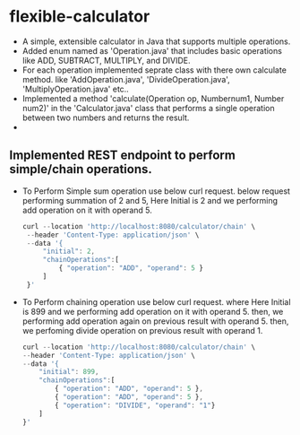 # flexible-calculator
- A simple, extensible calculator in Java that supports multiple operations.
- Added enum named as 'Operation.java' that includes basic operations like ADD, SUBTRACT, MULTIPLY, and DIVIDE.
- For each operation implemented seprate class with there own calculate method. like 'AddOperation.java', 'DivideOperation.java', 'MultiplyOperation.java' etc..
- Implemented a method 'calculate(Operation op, Numbernum1, Number num2)' in the 'Calculator.java' class that performs a single operation between
two numbers and returns the result. 
- 

## Implemented REST endpoint to perform simple/chain operations.
- To Perform Simple sum operation use below curl request. below request performing summation of 2 and 5,
  Here Initial is 2 and we performing add operation on it with operand 5.
     ```ts
     curl --location 'http://localhost:8080/calculator/chain' \
      --header 'Content-Type: application/json' \
      --data '{
          "initial": 2,
          "chainOperations":[
              { "operation": "ADD", "operand": 5 }
          ]
      }'
     ```

- To Perform chaining operation use below curl request. where
  Here Initial is 899 and we performing add operation on it with operand 5.
  then, we performing add operation again on previous result with operand 5.
  then, we perfoming divide operation on previous result with operand 1.
     ```ts
     curl --location 'http://localhost:8080/calculator/chain' \
     --header 'Content-Type: application/json' \
     --data '{
         "initial": 899,
         "chainOperations":[
             { "operation": "ADD", "operand": 5 },
             { "operation": "ADD", "operand": 5 },
             { "operation": "DIVIDE", "operand": "1"}
         ]
     }'
     ```
